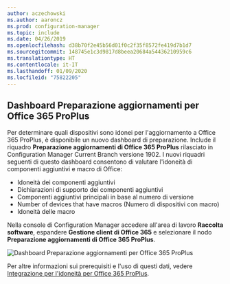 ```yaml
---
author: aczechowski
ms.author: aaroncz
ms.prod: configuration-manager
ms.topic: include
ms.date: 04/26/2019
ms.openlocfilehash: d38b70f2e45b56d01f0c2f35f8572fe419d7b1d7
ms.sourcegitcommit: 148745e1c3d9817d8beea20684a54436210959c6
ms.translationtype: HT
ms.contentlocale: it-IT
ms.lasthandoff: 01/09/2020
ms.locfileid: "75822205"
---
```

## <a name="bkmk_o365"></a> Dashboard Preparazione aggiornamenti per Office 365 ProPlus

<!--4021125-->
Per determinare quali dispositivi sono idonei per l'aggiornamento a Office 365 ProPlus, è disponibile un nuovo dashboard di preparazione. Include il riquadro **Preparazione aggiornamenti di Office 365 ProPlus** rilasciato in Configuration Manager Current Branch versione 1902. I nuovi riquadri seguenti di questo dashboard consentono di valutare l'idoneità di componenti aggiuntivi e macro di Office:

- Idoneità dei componenti aggiuntivi
- Dichiarazioni di supporto dei componenti aggiuntivi
- Componenti aggiuntivi principali in base al numero di versione
- Number of devices that have macros (Numero di dispositivi con macro)
- Idoneità delle macro

Nella console di Configuration Manager accedere all'area di lavoro **Raccolta software**, espandere **Gestione client di Office 365** e selezionare il nodo **Preparazione aggiornamenti di Office 365 ProPlus**.

![Dashboard Preparazione aggiornamenti per Office 365 ProPlus](../../media/4021125-o365-dashboard.png)

Per altre informazioni sui prerequisiti e l'uso di questi dati, vedere [Integrazione per l'idoneità per Office 365 ProPlus](https://docs.microsoft.com/sccm/sum/deploy-use/office-365-dashboard#bkmk_o365_readiness).
